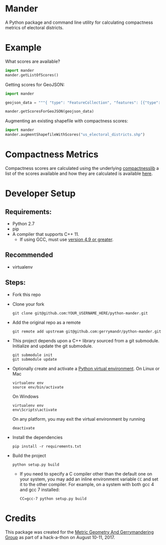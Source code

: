 # Mander

A Python package and command line utility for calculating compactness metrics of
electoral districts.



# Example

What scores are available?

```python
import mander
mander.getListOfScores()
```

Getting scores for GeoJSON:

```python
import mander

geojson_data = """{ "type": "FeatureCollection", "features": [{"type": "Feature","properties": {},"geometry": { "type": "Polygon", "coordinates": [ [ [ -30.585937499999996, 27.68352808378776 ], [ -2.8125, 27.68352808378776 ], [ -2.8125, 46.800059446787316 ], [ -30.585937499999996, 46.800059446787316 ], [ -30.585937499999996, 27.68352808378776 ] ] ] } } ] }"""

mander.getScoresForGeoJSON(geojson_data)
```

Augmenting an existing shapefile with compactness scores:

```python
import mander
mander.augmentShapefileWithScores("us_electoral_districts.shp")
```


# Compactness Metrics

Compactness scores are calculated using the underlying
[compactnesslib](https://github.com/r-barnes/compactnesslib)
a list of the scores available and how they are calculated is available
[here](https://github.com/r-barnes/compactnesslib/blob/master/Scores.md).


# Developer Setup

## Requirements:

* Python 2.7
* pip
* A compiler that supports C++ 11.
  * If using GCC, must use [version 4.9 or greater](https://github.com/nlohmann/json#supported-compilers).

## Recommended
*  virtualenv

## Steps:

* Fork this repo
* Clone your fork
    ```
    git clone git@github.com:YOUR_USERNAME_HERE/python-mander.git
    ```
* Add the original repo as a remote
    ```
    git remote add upstream git@github.com:gerrymandr/python-mander.git
    ```
* This project depends upon a C++ library sourced from a git submodule. Initialize and update the git submodule.
    ```
    git submodule init
    git submodule update
    ```
* Optionally create and activate a [Python virtual environment](https://virtualenv.pypa.io/en/stable/).
    On Linux or Mac
    ```
    virtualenv env
    source env/bin/activate
    ```
    On Windows
    ```
    virtualenv env
    env\Scripts\activate
    ```

    On any platform, you may exit the virtual environment by running
    ```
    deactivate
    ```
* Install the dependencies
    ```
    pip install -r requirements.txt
    ```
* Build the project
    ```
    python setup.py build
    ```
  * If you need to specify a C compiler other than the default one on your system, you may add an inline environment variable `CC` and set it to the other compiler. For example, on a system with both gcc 4 and gcc 7 installed:
    ```
    CC=gcc-7 python setup.py build
    ```


# Credits

This package was created for the
[Metric Geometry And Gerrymandering Group](https://sites.tufts.edu/gerrymandr/)
as part of a hack-a-thon on August 10-11, 2017.
